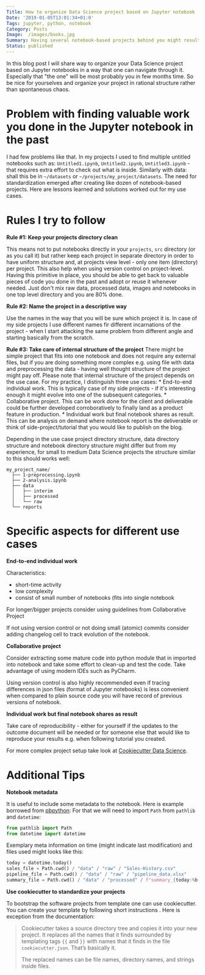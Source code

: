 ```yaml
---
Title: How to organize Data Science project based on Jupyter notebook
Date: '2019-01-05T13:01:34+01:0'
Tags: jupyter, python, notebook
Category: Posts
Image:  /images/books.jpg
Summary: Having several notebook-based projects behind you might result in mess in projects directory. Organize your Data Science project based on Jupyter notebooks in a way that one can navigate through it. Especially that "the one" will be most probably you in few months time. To achieve that: keep your projects directory clean, name the project in a descriptive way and take care of internal structure of the project.
Status: published
---
```


In this blog post I will share way to organize your Data Science project based on Jupyter notebooks in a way that one can navigate through it. Especially that "the one" will be most probably you in few months time. So be nice for yourselves and organize your project in rational structure rather than spontaneous chaos.

# Problem with finding valuable work you done in the Jupyter notebook in the past
I had few problems like that. In my projects I used to find multiple untitled notebooks such as: `Untitled1.ipynb`, `Untitled2.ipynb`, `Untitled3.ipynb` - that requires extra effort to check out what is inside. Similarly with data: shall this be in `~/datasets` or `~/projects/my_project/datasets`. The need for standardization emerged after creating like dozen of notebook-based projects. Here are lessons learned and solutions worked out for my use cases.

# Rules I try to follow
**Rule #1: Keep your projects directory clean**

This means not to put notebooks directly in your `projects`, `src` directory (or as you call it) but rather keep each project in separate directory in order to have uniform structure and, at projects view level - only one item (directory) per project. This also help when using version control on project-level.
Having this primitive in place, you should be able to get back to valuable pieces of code you done in the past and adopt or reuse it whenever needed. Just don't mix raw data, processed data, images and notebooks in one top level directory and you are 80% done.

**Rule #2: Name the project in a descriptive way**

Use the names in the way that you will be sure which project it is. In case of my side projects I use different names fir different incarnations of the project - when I start attacking the same problem from different angle and starting basically from the scratch.

**Rule #3: Take care of internal structure of the project**
There might be simple project that fits into one notebook and does not require any external files, but if you are doing something more complex e.g. using file with data and preprocessing the data - having well thought structure of the project might pay off. Please note that internal structure of the project depends on the use case. For my practice, I distinguish three use cases:
	* End-to-end individual work. This is typically case of my side projects - if it's interesting enough it might evolve into one of the subsequent categories.
	* Collaborative project. This can be work done for the client and deliverable could be further developed corroboratively to finally land as a product feature in production.
	* Individual work but final notebook shares as result. This can be analysis on demand where notebook report is the deliverable or think of side-project/tutorial that you would like to publish on the blog.

Depending in the use case project directory structure, data directory structure and notebook directory structure might differ but from my experience, for small to medium Data Science projects the structure similar to this should works well:
```
my_project_name/
  ├── 1-preprocessing.ipynb
  ├── 2-analysis.ipynb
  ├── data
  │   ├── interim
  │   ├── processed
  │   └── raw
  └── reports
```

# Specific aspects for different use cases

**End-to-end individual work**

Characteristics:

* short-time activity
* low complexity
* consist of small number of notebooks (fits into single notebook

For longer/bigger projects consider using guidelines from Collaborative Project

If not using version control or not doing small (atomic) commits consider adding changelog cell to track evolution of the notebook.

**Collaborative project**

Consider extracting some mature code into python module that in imported into notebook and take some effort to clean-up and test the code. Take advantage of using modern IDEs such as PyCharm.

Using version control is also highly recommended even if tracing differences in json files (format of Jupyter notebooks) is less convenient when compared to plain source code you will have record of previous versions of notebook.

**Individual work but final notebook shares as result**

Take care of reproducibility - either for yourself if the updates to the outcome document will be needed or for someone else that would like to reproduce your results e.g. when following tutorial you created.

For more complex project setup take look at [Cookiecutter Data Science](https://drivendata.github.io/cookiecutter-data-science).

# Additional Tips
**Notebook metadata**

It is useful to include some metadata to the notebook. Here is example borrowed from [pbpython](http://pbpython.com/notebook-process.html):
For that we will need to import `Path` from `pathlib` and `datetime`:
```python
from pathlib import Path
from datetime import datetime
```
Exemplary meta information on time (might indicate last modification) and files used might looks like this:
```python
today = datetime.today()
sales_file = Path.cwd() / "data" / "raw" / "Sales-History.csv"
pipeline_file = Path.cwd() / "data" / "raw" / "pipeline_data.xlsx"
summary_file = Path.cwd() / "data" / "processed" / f"summary_{today:%b-%d-%Y}.pkl"
```

**Use cookiecutter to standardize your projects**

To bootstrap the software projects from template one can use cookiecutter. You can create your template by following short instructions [](). Here is exception from the documentation:

> Cookiecutter takes a source directory tree and copies it into your new project. It replaces all the names that it finds surrounded by templating tags `{{` and `}}` with names that it finds in the file `cookiecutter.json`. That’s basically it.
>
> The replaced names can be file names, directory names, and strings inside files.
